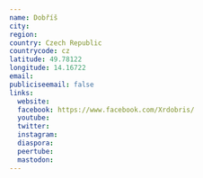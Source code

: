 ```yaml
---
name: Dobříš
city:
region:
country: Czech Republic
countrycode: cz
latitude: 49.78122
longitude: 14.16722
email:
publiciseemail: false
links:
  website:
  facebook: https://www.facebook.com/Xrdobris/
  youtube:
  twitter:
  instagram:
  diaspora:
  peertube:
  mastodon:
---
```

